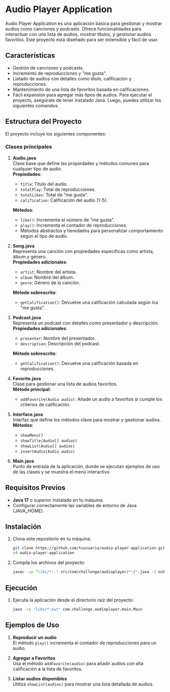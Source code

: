 # Audio Player Application

Audio Player Application es una aplicación básica para gestionar y mostrar audios como canciones y podcasts. Ofrece funcionalidades para interactuar con una lista de audios, mostrar títulos, y gestionar audios favoritos. Este proyecto está diseñado para ser extensible y fácil de usar.

## Características

- Gestión de canciones y podcasts.
- Incremento de reproducciones y "me gusta".
- Listado de audios con detalles como título, calificación y reproducciones.
- Mantenimiento de una lista de favoritos basada en calificaciones.
- Fácil expansión para agregar más tipos de audios.
Para ejecutar el proyecto, asegúrate de tener instalado Java. Luego, puedes utilizar los siguientes comandos:

## Estructura del Proyecto

El proyecto incluye los siguientes componentes:

### Clases principales

1. **Audio.java**  
   Clase base que define las propiedades y métodos comunes para cualquier tipo de audio.  
   **Propiedades**:  
   - `title`: Título del audio.  
   - `totalPlay`: Total de reproducciones.  
   - `totalLikes`: Total de "me gusta".  
   - `calification`: Calificación del audio (1-5).  

   **Métodos**:
   - `like()`: Incrementa el número de "me gusta".
   - `play()`: Incrementa el contador de reproducciones.
   - Métodos abstractos y heredados para personalizar comportamiento según el tipo de audio.

2. **Song.java**  
   Representa una canción con propiedades específicas como artista, álbum y género.  
   **Propiedades adicionales**:  
   - `artist`: Nombre del artista.  
   - `album`: Nombre del álbum.  
   - `genre`: Género de la canción.  

   **Método sobrescrito**:
   - `getCalification()`: Devuelve una calificación calculada según los "me gusta".

3. **Podcast.java**  
   Representa un podcast con detalles como presentador y descripción.  
   **Propiedades adicionales**:  
   - `presenter`: Nombre del presentador.  
   - `description`: Descripción del podcast.  

   **Método sobrescrito**:
   - `getCalification()`: Devuelve una calificación basada en reproducciones.

4. **Favorite.java**  
   Clase para gestionar una lista de audios favoritos.  
   **Método principal**:
   - `addFavorite(Audio audio)`: Añade un audio a favoritos si cumple los criterios de calificación.

5. **Interface.java**  
   Interfaz que define los métodos clave para mostrar y gestionar audios.  
   **Métodos**:
   - `showMenu()`
   - `showTitle(Audio[] audios)`
   - `showList(Audio[] audios)`
   - `insertAudio(Audio audio)`

6. **Main.java**  
   Punto de entrada de la aplicación, donde se ejecutan ejemplos de uso de las clases y se muestra el menú interactivo.

## Requisitos Previos

- **Java 17** o superior instalado en tu máquina.
- Configurar correctamente las variables de entorno de Java (JAVA_HOME).

## Instalación

1. Clona este repositorio en tu máquina:
   ```bash
   git clone https://github.com/tuusuario/audio-player-application.git
   cd audio-player-application
2. Compila los archivos del proyecto:
   ```bash
   javac -cp "libs/*:." src/com/challenge/audioplayer/**/*.java -d out
## Ejecución
   
1. Ejecuta la aplicación desde el directorio raíz del proyecto:
   ```bash
   java -cp "libs/*:out" com.challenge.audioplayer.main.Main
## Ejemplos de Uso

1. **Reproducir un audio**  
   El método `play()` incrementa el contador de reproducciones para un audio.

2. **Agregar a Favoritos**  
   Usa el método `addFavorite(audio)` para añadir audios con alta calificación a la lista de favoritos.

3. **Listar audios disponibles**  
   Utiliza `showList(audios)` para mostrar una lista detallada de audios.
